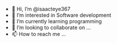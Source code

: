 - 👋 Hi, I’m @isaacteye367
- 👀 I’m interested in Software development
- 🌱 I’m currently learning programming
- 💞️ I’m looking to collaborate on ...
- 📫 How to reach me ...

<!---
isaacteye367/isaacteye367 is a ✨ special ✨ repository because its `README.md` (this file) appears on your GitHub profile.
You can click the Preview link to take a look at your changes.
--->
